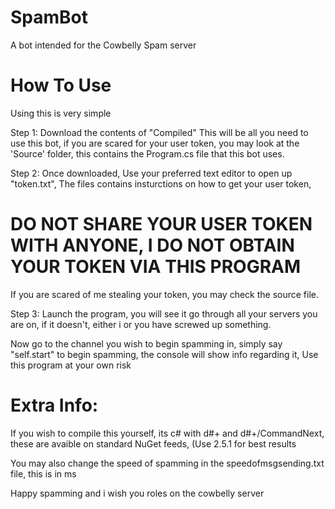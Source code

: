 # SpamBot
A bot intended for the Cowbelly Spam server

# How To Use
Using this is very simple

Step 1:
Download the contents of "Compiled" This will be all you need to use this bot, if you are scared for your user token, you may look at the 'Source' folder, this contains the Program.cs file that this bot uses.

Step 2:
Once downloaded, Use your preferred text editor to open up "token.txt", The files contains insturctions on how to get your user token, 
# DO NOT SHARE YOUR USER TOKEN WITH ANYONE, I DO NOT OBTAIN YOUR TOKEN VIA THIS PROGRAM
If you are scared of me stealing your token, you may check the source file.

Step 3:
Launch the program, you will see it go through all your servers you are on, if it doesn't, either i or you have screwed up something.

Now go to the channel you wish to begin spamming in, simply say "self.start" to begin spamming, the console will show info regarding it, Use this program at your own risk



# Extra Info:
If you wish to compile this yourself, its c# with d#+ and d#+/CommandNext, these are avaible on standard NuGet feeds, (Use 2.5.1 for best results

You may also change the speed of spamming in the speedofmsgsending.txt file, this is in ms

Happy spamming and i wish you roles on the cowbelly server 
